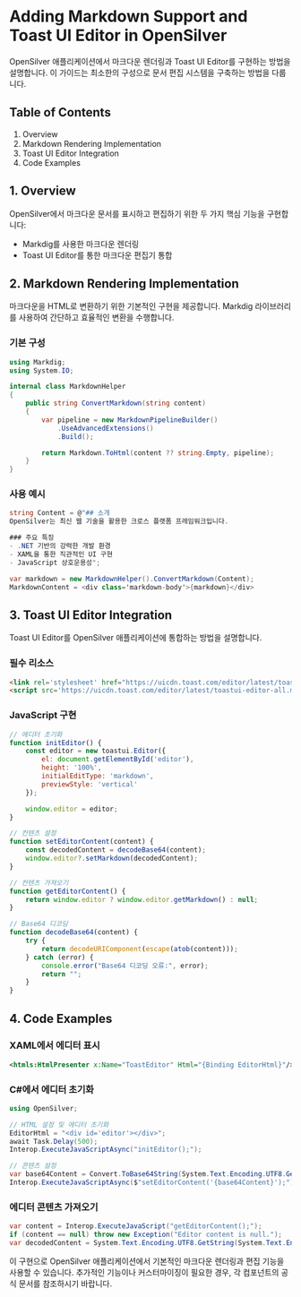 # Adding Markdown Support and Toast UI Editor in OpenSilver

OpenSilver 애플리케이션에서 마크다운 렌더링과 Toast UI Editor를 구현하는 방법을 설명합니다. 이 가이드는 최소한의 구성으로 문서 편집 시스템을 구축하는 방법을 다룹니다.

## Table of Contents
1. Overview
2. Markdown Rendering Implementation
3. Toast UI Editor Integration
4. Code Examples

## 1. Overview
OpenSilver에서 마크다운 문서를 표시하고 편집하기 위한 두 가지 핵심 기능을 구현합니다:
- Markdig를 사용한 마크다운 렌더링
- Toast UI Editor를 통한 마크다운 편집기 통합

## 2. Markdown Rendering Implementation
마크다운을 HTML로 변환하기 위한 기본적인 구현을 제공합니다. Markdig 라이브러리를 사용하여 간단하고 효율적인 변환을 수행합니다.

### 기본 구성
```csharp
using Markdig;
using System.IO;

internal class MarkdownHelper
{
    public string ConvertMarkdown(string content)
    {
        var pipeline = new MarkdownPipelineBuilder()
            .UseAdvancedExtensions()
            .Build();

        return Markdown.ToHtml(content ?? string.Empty, pipeline);
    }
}
```

### 사용 예시
```csharp
string Content = @"## 소개
OpenSilver는 최신 웹 기술을 활용한 크로스 플랫폼 프레임워크입니다.

### 주요 특징
- .NET 기반의 강력한 개발 환경
- XAML을 통한 직관적인 UI 구현
- JavaScript 상호운용성";

var markdown = new MarkdownHelper().ConvertMarkdown(Content);
MarkdownContent = <div class='markdown-body'>{markdown}</div>
```

## 3. Toast UI Editor Integration
Toast UI Editor를 OpenSilver 애플리케이션에 통합하는 방법을 설명합니다.

### 필수 리소스
```html
<link rel='stylesheet' href="https://uicdn.toast.com/editor/latest/toastui-editor.min.css" />
<script src='https://uicdn.toast.com/editor/latest/toastui-editor-all.min.js'></script>
```

### JavaScript 구현
```javascript
// 에디터 초기화
function initEditor() {
    const editor = new toastui.Editor({
        el: document.getElementById('editor'),
        height: '100%',
        initialEditType: 'markdown',
        previewStyle: 'vertical'
    });

    window.editor = editor;
}

// 컨텐츠 설정
function setEditorContent(content) {
    const decodedContent = decodeBase64(content);
    window.editor?.setMarkdown(decodedContent);
}

// 컨텐츠 가져오기
function getEditorContent() {
    return window.editor ? window.editor.getMarkdown() : null;
}

// Base64 디코딩
function decodeBase64(content) {
    try {
        return decodeURIComponent(escape(atob(content)));
    } catch (error) {
        console.error("Base64 디코딩 오류:", error);
        return "";
    }
}
```

## 4. Code Examples

### XAML에서 에디터 표시
```xml
<htmls:HtmlPresenter x:Name="ToastEditor" Html="{Binding EditorHtml}"/>
```

### C#에서 에디터 초기화
```csharp
using OpenSilver;

// HTML 설정 및 에디터 초기화
EditorHtml = "<div id='editor'></div>";
await Task.Delay(500);
Interop.ExecuteJavaScriptAsync("initEditor();");

// 콘텐츠 설정
var base64Content = Convert.ToBase64String(System.Text.Encoding.UTF8.GetBytes(CurrentContent));
Interop.ExecuteJavaScriptAsync($"setEditorContent('{base64Content}');");
```

### 에디터 콘텐츠 가져오기
```csharp
var content = Interop.ExecuteJavaScript("getEditorContent();");
if (content == null) throw new Exception("Editor content is null.");
var decodedContent = System.Text.Encoding.UTF8.GetString(System.Text.Encoding.UTF8.GetBytes(content.ToString()));
```

이 구현으로 OpenSilver 애플리케이션에서 기본적인 마크다운 렌더링과 편집 기능을 사용할 수 있습니다. 추가적인 기능이나 커스터마이징이 필요한 경우, 각 컴포넌트의 공식 문서를 참조하시기 바랍니다.